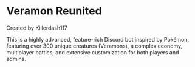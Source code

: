 # Veramon Reunited
Created by Killerdash117

This is a highly advanced, feature-rich Discord bot inspired by Pokémon, featuring over 300 unique creatures (Veramons), a complex economy, multiplayer battles, and extensive customization for both players and admins.